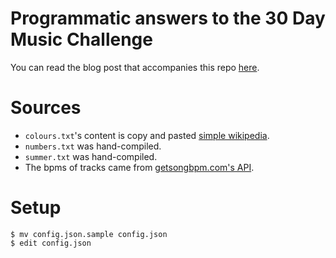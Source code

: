 # Programmatic answers to the 30 Day Music Challenge

You can read the blog post that accompanies this repo [here](http://mycode.doesnot.run/2017/04/09/the-30-day-music-challenge/).

# Sources

- `colours.txt`'s content is copy and pasted [simple wikipedia](https://simple.wikipedia.org/wiki/List_of_colors).
- `numbers.txt` was hand-compiled.
- `summer.txt` was hand-compiled.
- The bpms of tracks came from [getsongbpm.com's API](https://getsongbpm.com/api).

# Setup

```
$ mv config.json.sample config.json
$ edit config.json
```
